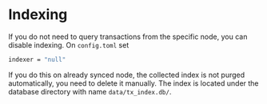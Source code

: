 # Indexing

If you do not need to query transactions from the specific node, you can disable indexing. On `config.toml` set

```sh
indexer = "null"
```

If you do this on already synced node, the collected index is not purged automatically, you need to delete it manually. The index is located under the database directory with name `data/tx_index.db/`.
